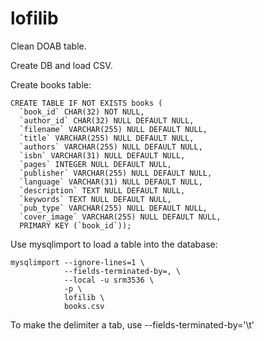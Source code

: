 # lofilib

Clean DOAB table.


Create DB and load CSV.

Create books table:

```
CREATE TABLE IF NOT EXISTS books (
  `book_id` CHAR(32) NOT NULL,
  `author_id` CHAR(32) NULL DEFAULT NULL,
  `filename` VARCHAR(255) NULL DEFAULT NULL,
  `title` VARCHAR(255) NULL DEFAULT NULL,
  `authors` VARCHAR(255) NULL DEFAULT NULL,
  `isbn` VARCHAR(31) NULL DEFAULT NULL,
  `pages` INTEGER NULL DEFAULT NULL,
  `publisher` VARCHAR(255) NULL DEFAULT NULL,
  `language` VARCHAR(31) NULL DEFAULT NULL,
  `description` TEXT NULL DEFAULT NULL,
  `keywords` TEXT NULL DEFAULT NULL,
  `pub_type` VARCHAR(255) NULL DEFAULT NULL,
  `cover_image` VARCHAR(255) NULL DEFAULT NULL,
  PRIMARY KEY (`book_id`));
```


Use mysqlimport to load a table into the database:

```
mysqlimport --ignore-lines=1 \
            --fields-terminated-by=, \
            --local -u srm3536 \
            -p \
            lofilib \
            books.csv
```



To make the delimiter a tab, use --fields-terminated-by='\t'


<!--

"I found it at http://chriseiffel.com/everything-linux/how-to-import-a-large-csv-file-to-mysql/"

https://stackoverflow.com/questions/3635166/how-to-import-csv-file-to-mysql-table
-->
